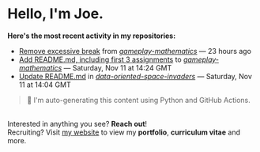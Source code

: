 # Hello, I'm Joe.
**Here's the most recent activity in my repositories:**<br>
<!--activity_section_start-->
- [Remove excessive break](https://github.com/joebinns/gameplay-mathematics/commit/0e031e9dc1414bbdf6c8669f10b15f0e8b1d4344) from [*gameplay-mathematics*](https://github.com/joebinns/gameplay-mathematics) — 23 hours ago
- [Add README.md, including first 3 assignments](https://github.com/joebinns/gameplay-mathematics/commit/4a61cabc63aa3f4795643c537f1edcac479dcefc) to [*gameplay-mathematics*](https://github.com/joebinns/gameplay-mathematics) — Saturday, Nov 11 at 14:24 GMT
- [Update README.md](https://github.com/joebinns/data-oriented-space-invaders/commit/9576488f409c0e7fbeaeed5e0626365a48bba497) in [*data-oriented-space-invaders*](https://github.com/joebinns/data-oriented-space-invaders) — Saturday, Nov 11 at 14:04 GMT
<!--activity_section_end-->
> 🚀 I'm auto-generating this content using Python and GitHub Actions.

<br>Interested in anything you see? **Reach out**!<br>
Recruiting? Visit [my website](https://joebinns.com/) to view my **portfolio**, **curriculum vitae** and more.
